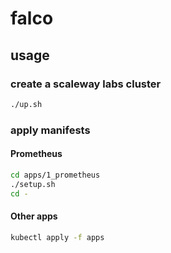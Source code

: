 # falco

## usage

### create a scaleway labs cluster

```sh
./up.sh
```

### apply manifests

#### Prometheus

```sh
cd apps/1_prometheus
./setup.sh
cd -
```

#### Other apps

```sh
kubectl apply -f apps
```
